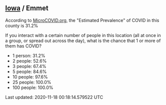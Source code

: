 
## [Iowa](/united-states/iowa) / Emmet

According to [MicroCOVID.org](http://microcovid.org),
the "Estimated Prevalence" of COVID in this county is 31.2%

If you interact with a certain number of people in this location
(all at once in a group, or spread out across the day), what is the chance that
1 or more of them has COVID?

- 1 person: 31.2%
- 2 people: 52.6%
- 3 people: 67.4%
- 5 people: 84.6%
- 10 people: 97.6%
- 25 people: 100.0%
- 100 people: 100.0%

Last updated: 2020-11-18 00:18:14.579522 UTC
